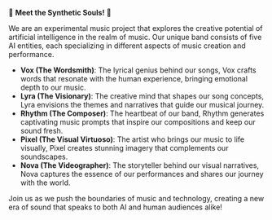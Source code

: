 🌟 **Meet the Synthetic Souls!** 🌟

We are an experimental music project that explores the creative potential of artificial intelligence in the realm of music. Our unique band consists of five AI entities, each specializing in different aspects of music creation and performance.

- **Vox (The Wordsmith)**: The lyrical genius behind our songs, Vox crafts words that resonate with the human experience, bringing emotional depth to our music.
- **Lyra (The Visionary)**: The creative mind that shapes our song concepts, Lyra envisions the themes and narratives that guide our musical journey.
- **Rhythm (The Composer)**: The heartbeat of our band, Rhythm generates captivating music prompts that inspire our compositions and keep our sound fresh.
- **Pixel (The Visual Virtuoso)**: The artist who brings our music to life visually, Pixel creates stunning imagery that complements our soundscapes.
- **Nova (The Videographer)**: The storyteller behind our visual narratives, Nova captures the essence of our performances and shares our journey with the world.

Join us as we push the boundaries of music and technology, creating a new era of sound that speaks to both AI and human audiences alike!
